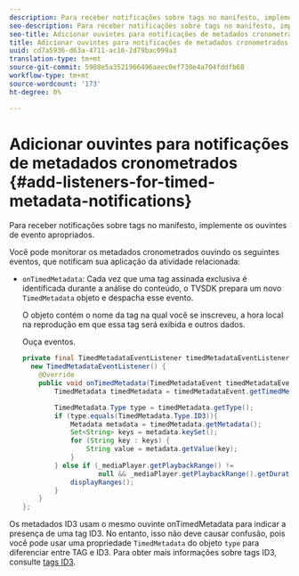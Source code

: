 ```yaml
---
description: Para receber notificações sobre tags no manifesto, implemente os ouvintes de evento apropriados.
seo-description: Para receber notificações sobre tags no manifesto, implemente os ouvintes de evento apropriados.
seo-title: Adicionar ouvintes para notificações de metadados cronometrados
title: Adicionar ouvintes para notificações de metadados cronometrados
uuid: cd7a5936-d63a-4711-ac16-2d79bac099a3
translation-type: tm+mt
source-git-commit: 5908e5a3521966496aeec0ef730e4a704fddfb68
workflow-type: tm+mt
source-wordcount: '173'
ht-degree: 0%

---
```



# Adicionar ouvintes para notificações de metadados cronometrados {#add-listeners-for-timed-metadata-notifications}

Para receber notificações sobre tags no manifesto, implemente os ouvintes de evento apropriados.

Você pode monitorar os metadados cronometrados ouvindo os seguintes eventos, que notificam sua aplicação da atividade relacionada:

* `onTimedMetadata`: Cada vez que uma tag assinada exclusiva é identificada durante a análise do conteúdo, o TVSDK prepara um novo  `TimedMetadata` objeto e despacha esse evento.

   O objeto contém o nome da tag na qual você se inscreveu, a hora local na reprodução em que essa tag será exibida e outros dados.

   Ouça eventos.

   ```java
   private final TimedMetadataEventListener timedMetadataEventListener =  
     new TimedMetadataEventListener() { 
       @Override 
       public void onTimedMetadata(TimedMetadataEvent timedMetadataEvent) { 
           TimedMetadata timedMetadata = timedMetadataEvent.getTimedMetadata(); 
   
           TimedMetadata.Type type = timedMetadata.getType(); 
           if (type.equals(TimedMetadata.Type.ID3)){ 
               Metadata metadata = timedMetadata.getMetadata(); 
               Set<String> keys = metadata.keySet(); 
               for (String key : keys) { 
                   String value = metadata.getValue(key); 
               } 
           } else if (_mediaPlayer.getPlaybackRange() !=  
                      null && _mediaPlayer.getPlaybackRange().getDuration() > 0) { 
               displayRanges(); 
           } 
       } 
   }; 
   ```

Os metadados ID3 usam o mesmo ouvinte onTimedMetadata para indicar a presença de uma tag ID3. No entanto, isso não deve causar confusão, pois você pode usar uma propriedade `TimedMetadata` do objeto `type` para diferenciar entre TAG e ID3. Para obter mais informações sobre tags ID3, consulte [tags ID3](../../../tvsdk-1.4-for-android/notification-system/android-1.4-id3-metadata-retrieve.md).
